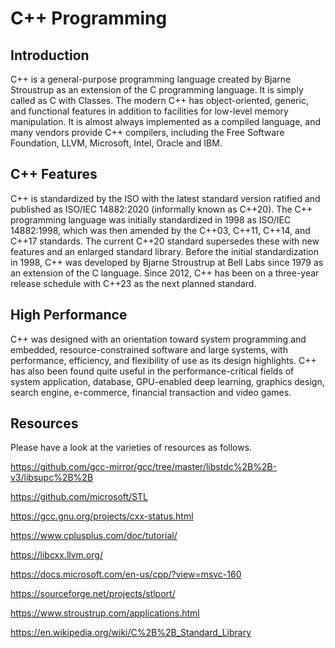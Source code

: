 #  C++ Programming

## Introduction 

C++ is a general-purpose programming language created by Bjarne Stroustrup as an extension of the C programming language. It is simply called as C with Classes. The modern C++ has object-oriented, generic, and functional features in addition to facilities for low-level memory manipulation. It is almost always implemented as a compiled language, and many vendors provide C++ compilers, including the Free Software Foundation, LLVM, Microsoft, Intel, Oracle and IBM. 


## C++ Features

C++ is standardized by the ISO with the latest standard version ratified and published as ISO/IEC 14882:2020 (informally known as C++20). The C++ programming language was initially standardized in 1998 as ISO/IEC 14882:1998, which was then amended by the C++03, C++11, C++14, and C++17 standards. The current C++20 standard supersedes these with new features and an enlarged standard library. Before the initial standardization in 1998, C++ was developed by Bjarne Stroustrup at Bell Labs since 1979 as an extension of the C language. Since 2012, C++ has been on a three-year release schedule with C++23 as the next planned standard.

## High Performance 

C++ was designed with an orientation toward system programming and embedded, resource-constrained software and large systems, with performance, efficiency, and flexibility of use as its design highlights. C++ has also been found quite useful in the performance-critical fields of system application, database, GPU-enabled deep learning, graphics design, search engine, e-commerce, financial transaction and video games. 

## Resources 

Please have a look at the varieties of resources as follows.

https://github.com/gcc-mirror/gcc/tree/master/libstdc%2B%2B-v3/libsupc%2B%2B

https://github.com/microsoft/STL

https://gcc.gnu.org/projects/cxx-status.html

https://www.cplusplus.com/doc/tutorial/

https://libcxx.llvm.org/

https://docs.microsoft.com/en-us/cpp/?view=msvc-160

https://sourceforge.net/projects/stlport/

https://www.stroustrup.com/applications.html

https://en.wikipedia.org/wiki/C%2B%2B_Standard_Library
